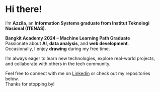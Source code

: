 # Hi there!

I’m **Azzila**, an **Information Systems graduate from Institut Teknologi Nasional (ITENAS)**.

**Bangkit Academy 2024 – Machine Learning Path Graduate**  
Passionate about **AI**, **data analysis**, and **web development**.  
Occasionally, I enjoy **drawing** during my free time.

I’m always eager to learn new technologies, explore real-world projects, and collaborate with others in the tech community.

Feel free to connect with me on [Linkedin](https://www.linkedin.com/in/azziladeswitautami/) or check out my repositories below.  
Thanks for stopping by!
